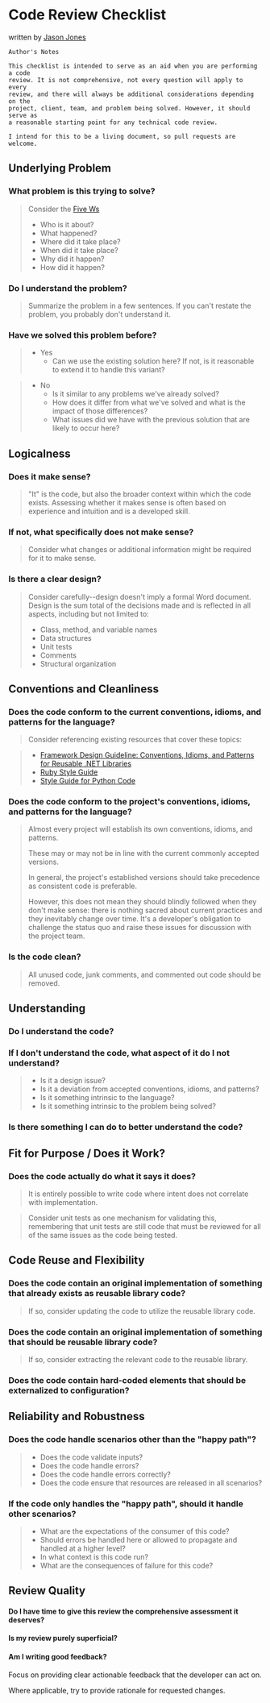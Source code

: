 # Code Review Checklist
written by [Jason Jones][author]

    Author's Notes

    This checklist is intended to serve as an aid when you are performing a code
    review. It is not comprehensive, not every question will apply to every
    review, and there will always be additional considerations depending on the
    project, client, team, and problem being solved. However, it should serve as
    a reasonable starting point for any technical code review.
    
    I intend for this to be a living document, so pull requests are welcome.

## Underlying Problem

### What problem is this trying to solve?

> Consider the [Five Ws][five-ws]
>
> * Who is it about?
> * What happened?
> * Where did it take place?
> * When did it take place?
> * Why did it happen?
> * How did it happen?

### Do I understand the problem?

> Summarize the problem in a few sentences. If you can't restate the problem,
> you probably don't understand it.

### Have we solved this problem before?

> * Yes
>     * Can we use the existing solution here? If not, is it reasonable to
>       extend it to handle this variant?

> * No
>     * Is it similar to any problems we've already solved?
>     * How does it differ from what we've solved and what is the impact of those differences?
>     * What issues did we have with the previous solution that are likely to occur here?

## Logicalness

### Does it make sense?

> "It" is the code, but also the broader context within which the code exists.
> Assessing whether it makes sense is often based on experience and intuition
> and is a developed skill.

### If not, what specifically does not make sense?

> Consider what changes or additional information might be required for it to
> make sense.

### Is there a clear design?

> Consider carefully--design doesn't imply a formal Word document. Design is the
> sum total of the decisions made and is reflected in all aspects, including but
> not limited to:
>
> * Class, method, and variable names
> * Data structures
> * Unit tests
> * Comments
> * Structural organization

## Conventions and Cleanliness

### Does the code conform to the current conventions, idioms, and patterns for the language?

> Consider referencing existing resources that cover these topics:

> * [Framework Design Guideline: Conventions, Idioms, and Patterns for Reusable .NET Libraries][dot-net-style]
> * [Ruby Style Guide][ruby-style]
> * [Style Guide for Python Code][python-style]

### Does the code conform to the project's conventions, idioms, and patterns for the language?

> Almost every project will establish its own conventions, idioms, and patterns.
>
> These may or may not be in line with the current commonly accepted versions.
>
> In general, the project's established versions should take precedence as
> consistent code is preferable.
>
> However, this does not mean they should blindly followed when they don't make
> sense: there is nothing sacred about current practices and they inevitably
> change over time. It's a developer's obligation to challenge the status quo
> and raise these issues for discussion with the project team.

### Is the code clean?

> All unused code, junk comments, and commented out code should be removed.

## Understanding

### Do I understand the code?

### If I don't understand the code, what aspect of it do I not understand?

> * Is it a design issue?
> * Is it a deviation from accepted conventions, idioms, and patterns?
> * Is it something intrinsic to the language?
> * Is it something intrinsic to the problem being solved?

### Is there something I can do to better understand the code?

## Fit for Purpose / Does it Work?

### Does the code actually do what it says it does?

> It is entirely possible to write code where intent does not correlate with
> implementation.

> Consider unit tests as one mechanism for validating this, remembering that
> unit tests are still code that must be reviewed for all of the same issues as
> the code being tested.

## Code Reuse and Flexibility

### Does the code contain an original implementation of something that already exists as reusable library code?

> If so, consider updating the code to utilize the reusable library code.

### Does the code contain an original implementation of something that should be reusable library code?

> If so, consider extracting the relevant code to the reusable library.

### Does the code contain hard-coded elements that should be externalized to configuration?

## Reliability and Robustness

### Does the code handle scenarios other than the "happy path"?

> * Does the code validate inputs?
> * Does the code handle errors?
> * Does the code handle errors correctly?
> * Does the code ensure that resources are released in all scenarios?

### If the code only handles the "happy path", should it handle other scenarios?

> * What are the expectations of the consumer of this code?
> * Should errors be handled here or allowed to propagate and handled at a higher level?
> * In what context is this code run?
> * What are the consequences of failure for this code?

## Review Quality

#### Do I have time to give this review the comprehensive assessment it deserves?

#### Is my review purely superficial?

#### Am I writing good feedback?

Focus on providing clear actionable feedback that the developer can act on.

Where applicable, try to provide rationale for requested changes.

[dot-net-style]: http://www.amazon.com/Framework-Design-Guidelines-Conventions-Libraries/dp/0321545613
[ruby-style]: https://github.com/bbatsov/ruby-style-guide
[python-style]: http://legacy.python.org/dev/peps/pep-0008
[five-ws]: http://en.wikipedia.org/wiki/Five_Ws
[author]: https://github.com/ralreegorganon
